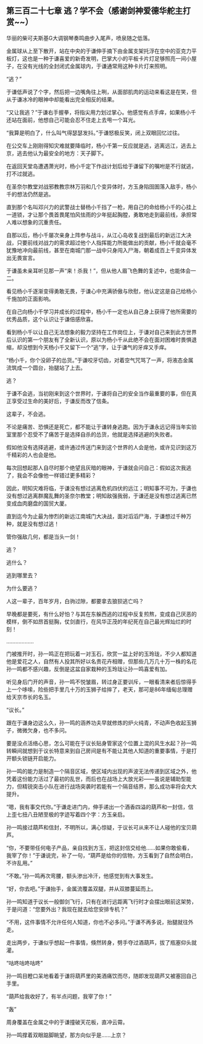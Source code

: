 ## 第三百二十七章 逃？学不会（感谢剑神爱德华舵主打赏~~）
华丽的柴可夫斯基G大调钢琴奏鸣曲步入尾声，喷泉随之低落。

金属球从上至下散开，站在中央的于谦伸手摘下由金属支架托浮在空中的亚克力平板灯，这也是一种于谦喜爱的新奇发明，巴掌大小的平板卡片灯足够照亮一间小屋子，在没有光线的全封闭式金属球内，于谦通常用这种卡片灯来照明。

“逃？”

于谦低声说了个字，然后把一边嘴角往上咧，从面部肌肉的运动来看这是在笑，但从于谦冰冷的眼神中却能看出完全相反的结果。

“又让我逃？”于谦右手握拳，将指尖用力划过掌心。他感觉有点手痒，如果杨小千还站在面前，他想自己可能会忍不住走上去甩一个耳光。

“我算是明白了，什么叫气得瑟瑟发抖。”于谦怒极反笑，闭上双眼回忆过往。

在公交车上刚刚得知灾难就要降临时，杨小千第一反应就是逃，逃离远江，逃去上京，逃去他认为最安全的地方：天子脚下。

在返回天堂岛遭遇萧光时，杨小千定下作战计划后给于谦留下的嘱咐是不行就逃，打不过就逃。

在圣奈尔教堂对战邪教教宗林万羽和几个变异体时，方玉身陷囹圄落入敌手，杨小千的想法仍然是逃。

直到那个名叫邓兴力的武警战士替杨小千挡了一枪，用自己的命给杨小千的心挂上一道锁，才让那个畏首畏尾怕风怯雨的少年挺起胸膛，勇敢地走到最前线，承担常人难以想象的沉重责任。

自那以后，杨小千屡次亲身上阵参与战斗，从江心岛收复战到最后的新远江大决战，只要前线对战力的需求超过他个人指挥能力所能做出的贡献，杨小千就会毫不犹豫地冲向最前线，甚至在南城门那一战中只身闯入尸海，朝着成百上千变异体发出无畏宣言。

于谦虽未亲耳听见那一声“来！杀我！”，但从他人眉飞色舞的复述中，也能体会一二。

看见杨小千逐渐变得勇敢无畏，于谦心中充满骄傲与欣慰，他认定这是自己给杨小千施加的正面影响。

在自己向杨小千学习并成长的过程中，杨小千一定也从自己身上获得了他所需要的优秀品质，这个认识让于谦倍感欣喜。

看到杨小千以让自己无法想象的毅力坚持在工作岗位上，于谦对自己来到此方世界后认识的第一个朋友有了全新认识，原以为杨小千从此绝不会在面对困难时畏惧退缩，却没想到今天杨小千又留下一个“逃”字，让于谦气的牙痒又手痒。

“杨小千，你个没卵子的怂货。”于谦咬牙切齿，对着空气咒骂了一声，将液态金属流筑成一个圆台，抬腿站了上去。

逃？

于谦不会逃，当初刚来到这个世界时，于谦将自己的安全当作最重要的事，但在真正享受过生命的美好后，于谦反而改了信条。

这辈子，不会逃。

不论是痛苦、恐惧还是死亡，都不能让于谦转身逃跑。因为于谦永远记得当年实验室里那个忍受不了痛苦于是选择自杀的怂货，他就是选择逃避的失败者。

假如他没有选择逃避，或许通过传送门来到这个世界的人会是他，或许见识到这万千精彩的人也会是他。

每次回想起那人自尽时那个绝望且灰暗的眼神，于谦就会问自己：假如这次我逃了，我会不会像他一样错过更多精彩？

因此，明知灾难将临，于谦没有想过逃离危机四伏的远江；明知事不可为，于谦也没有想过逃离群魔乱舞的圣奈尔教堂；明知敌强我弱，于谦还是没有想过逃离已然变成血肉磨盘的国贸大厦。

直到迄今为止最为惨烈的新远江南城门大决战，面对滔滔尸海，于谦想过千种万种，就是没有想过逃！

管你强敌几何，都是当头一剑！

逃？

逃什么？

逃到哪里去？

为什么要逃？

人这一辈子，百年岁月，白驹过隙，都要拿去狼狈逃亡吗？

早晚都是要死，有什么好怕？与其在东躲西逃的过程中反复煎熬，变成自己厌恶的模样，倒不如昂首挺胸，仗剑直行，在风华正茂的年纪死在自己最光辉灿烂的时刻！

………………

门被推开时，孙一鸣正在把玩着一对玉石，欣赏一盆上好的玉玲珑，不少人都知道他是爱花之人，自然有人投其所好以名贵花卉相赠，但那些几万几十万一株的名花孙一鸣都不感兴趣，反倒是这盆自家栽种的玉玲珑让孙一鸣喜爱有加。

听见身后门开的声音，孙一鸣不悦皱眉，转过身正要训斥，一眼看清来者后惊得手上一个哆嗦，险些把手里几十万的玉狮子给摔了，老天，那可是86年缅甸总理赠给天京市长的名玉。

“议长。”

跟在于谦身边这么久，孙一鸣的涵养功夫早就修炼的炉火纯青，不动声色收起玉狮子，微微欠身，也不多问。

要是没点活络心思，怎么可能在于议长贴身管家这个位置上混的风生水起？孙一鸣转瞬间就想到于议长特意来到自己房间是有不能让其他人知道的重要事情，于是打开额头锁链开启能力。

孙一鸣的能力是制造一个隔音区域，使区域内出现的声波无法传递到区域之外，他凭着这份能力活过了最初的乱世，而后也在战场上大放光彩——虽说是辅助型能力，但精锐突击小队在进行战场突袭时若能有一个隔音结界，那么成功率将会大大提升。

“嗯，我有事交代你。”于谦走进门内，伸手递出一个酒香四溢的葫芦和一封信，信上歪七扭八丑陋至极的字迹写着四个字：方玉亲启。

孙一鸣接过葫芦和信封，不明所以，满心惊疑，于议长可从来不让人碰他的宝贝葫芦。

“你，不要带任何电子产品，亲自找到方玉，把这封信交给他……如果你敢偷看，我宰了你！”于谦说完，补了一句，“葫芦是给你的信物，方玉看到了自然会明白，不许乱用。”

“不敢。”孙一鸣再次弯腰，额头渗出冷汗，他感觉到有大事发生。

“好，你去吧。”于谦抬手，金属流覆盖双腿，并从双膝蔓延而上。

孙一鸣知道于议长一般御剑飞行，只有在进行远距离飞行时才会摆出眼前这架势，于是问道：“您要外出？我现在就去给您安排专机？”

“不用，这件事情不允许任何人知道，你也不必多问。”于谦不再多说，抬腿就往外走。

走出两步，于谦似乎想起一件事情，倏然转身，劈手夺过酒葫芦，拔了瓶塞仰头就灌。

“咕咚咕咚咕咚”

孙一鸣目瞪口呆地看着于谦将葫芦里的美酒痛饮而尽，随即发现葫芦又被塞回自己手里。

“葫芦给我收好了，有半点问题，我宰了你！”

“轰”

周身覆盖在金属之中的于谦撞破天花板，直冲云霄。

孙一鸣撑着双眼踮脚眺望，那方向似乎是……上京？

